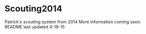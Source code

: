 # Scouting2014
Patrick's scouting system from 2014
More information coming soon.
README last updated 4-18-15
